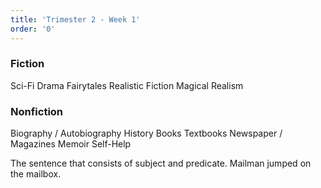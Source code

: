 ```yaml
---
title: 'Trimester 2 - Week 1'
order: '0'
---
```


### Fiction
Sci-Fi
Drama
Fairytales
Realistic Fiction
Magical Realism


### Nonfiction
Biography / Autobiography
History Books
Textbooks
Newspaper / Magazines
Memoir
Self-Help

The sentence that consists of subject and predicate.
Mailman jumped on the mailbox. 